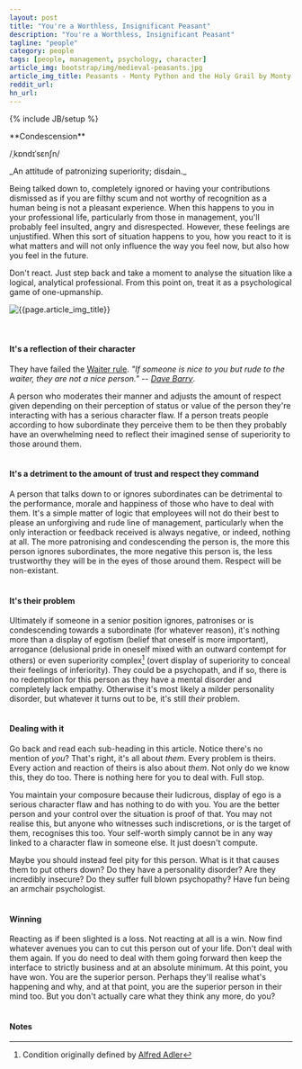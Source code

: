 ```yaml
---
layout: post
title: "You're a Worthless, Insignificant Peasant"
description: "You're a Worthless, Insignificant Peasant"
tagline: "people"
category: people
tags: [people, management, psychology, character]
article_img: bootstrap/img/medieval-peasants.jpg
article_img_title: Peasants - Monty Python and the Holy Grail by Monty Python
reddit_url:
hn_url:
---
```

{% include JB/setup %}
<div class="intro">
<div class="intro-txt">
<span markdown="span">
**Condescension**
</span>

/ˌkɒndɪˈsɛnʃn/

<p>
<span markdown="span">_An attitude of patronizing superiority; disdain._</span>
</p>
<p>
Being talked down to, completely ignored or having your contributions dismissed as if you are filthy scum and not worthy of recognition as a human being is not a pleasant experience. When this happens to you in your professional life, particularly from those in management, you'll probably feel insulted, angry and disrespected. However, these feelings are unjustified. When this sort of situation happens to you, how you react to it is what matters and will not only influence the way you feel now, but also how you feel in the future.
</p>
<p>
Don't react. Just step back and take a moment to analyse the situation like a logical, analytical professional. From this point on, treat it as a psychological game of one-upmanship.
</p>

</div>
<div class="intro-img-border">
<div class="intro-img-bevel">
<div class="intro-img">
<img class="article-image" title="{{page.article_img_title}}" src="{{ASSET_PATH}}/{{page.article_img}}"/>
</div>
</div>
</div>
</div>
<br/>
<br/>

#### It's a reflection of their character
They have failed the [Waiter rule][1]. _"If someone is nice to you but rude to the waiter, they are not a nice person."_ -- <cite>[Dave Barry][2]</cite>. 

A person who moderates their manner and adjusts the amount of respect given depending on their perception of status or value of the person they're interacting with has a serious character flaw. If a person treats people according to how subordinate they perceive them to be then they probably have an overwhelming need to reflect their imagined sense of superiority to those around them.
<br/>
<br/>

#### It's a detriment to the amount of trust and respect they command
A person that talks down to or ignores subordinates can be detrimental to the performance, morale and happiness of those who have to deal with them. It's a simple matter of logic that employees will not do their best to please an unforgiving and rude line of management, particularly when the only interaction or feedback received is always negative, or indeed, nothing at all. The more patronising and condescending the person is, the more this person ignores subordinates, the more negative this person is, the less trustworthy they will be in the eyes of those around them. Respect will be non-existant.
<br/>
<br/>



#### It's their problem
Ultimately if someone in a senior position ignores, patronises or is condescending towards a subordinate (for whatever reason), it's nothing more than a display of egotism (belief that oneself is more important), arrogance (delusional pride in oneself mixed with an outward contempt for others) or even superiority complex[^1] (overt display of superiority to conceal their feelings of inferiority). They could be a psychopath, and if so, there is no redemption for this person as they have a mental disorder and completely lack empathy. Otherwise it's most likely a milder personality disorder, but whatever it turns out to be, it's still _their_ problem.
<br/>
<br/>


#### Dealing with it
Go back and read each sub-heading in this article. Notice there's no mention of _you_? That's right, it's all about _them_. Every problem is theirs. Every action and reaction of theirs is also about _them_. Not only do we know this, they do too. There is nothing here for you to deal with. Full stop.

You maintain your composure because their ludicrous, display of ego is a serious character flaw and has nothing to do with you. You are the better person and your control over the situation is proof of that. You may not realise this, but anyone who witnesses such indiscretions, or is the target of them, recognises this too. Your self-worth simply cannot be in any way linked to a character flaw in someone else. It just doesn't compute. 

Maybe you should instead feel pity for this person. What is it that causes them to put others down? Do they have a personality disorder? Are they incredibly insecure? Do they suffer full blown psychopathy? Have fun being an armchair psychologist.
<br/>
<br/>

#### Winning
Reacting as if been slighted is a loss. Not reacting at all is a win. Now find whatever avenues you can to cut this person out of your life. Don't deal with them again. If you do need to deal with them going forward then keep the interface to strictly business and at an absolute minimum. At this point, you have won. You are the superior person. Perhaps they'll realise what's happening and why, and at that point, you are the superior person in their mind too. But you don't actually care what they think any more, do you?
<br/>
<br/>

#### Notes
[^1]: Condition originally defined by [Alfred Adler][3]





[1]:http://en.wikipedia.org/wiki/Waiter_Rule
[2]:http://en.wikipedia.org/wiki/Dave_Barry
[3]:http://en.wikipedia.org/wiki/Alfred_Adler










